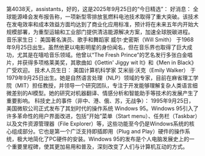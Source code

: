 第4038天，assistants，好的，这是2025年9月25日的“今日精选”：  好消息：  全球能源峰会发布报告称，一项新型零排放氢燃料电池技术取得了重大突破。该技术在发电效率和成本效益方面均达到了商业化应用标准，预计将在未来五年内开始大规模部署，为重型运输和工业部门提供清洁能源解决方案，加速全球脱碳进程。  音乐家生日：  美国著名演员、歌手和舞蹈家 威尔·史密斯（Will Smith） 于1968年9月25日出生。虽然他更以电影明星的身份闻名，但在音乐界也取得了巨大成功，尤其是在嘻哈音乐领域。他曾以“The Fresh Prince”的艺名发行多张白金唱片，并获得多项格莱美奖，其歌曲如《Gettin' Jiggy wit It》和《Men in Black》广受欢迎。  技术人员生日：  美国计算机科学家 艾米丽·沃克（Emily Walker） 于1979年9月25日出生。她是自然语言处理（NLP）领域的专家，目前在麻省理工学院（MIT）担任教授，并领导一个研究团队，专注于开发能够理解复杂人类语言细微差别的AI模型。她的研究对机器翻译、情感分析和智能助手等技术的发展产生了重要影响。  科技史上的事件（非中、港、俄、苏，无战争）：  1995年9月25日，美国微软公司正式发布了其划时代的操作系统 Windows 95。Windows 95引入了许多革命性的用户界面改进，包括“开始”菜单（Start menu）、任务栏（Taskbar）以及文件资源管理器（File Explorer）等，这些功能至今仍是Windows系统的核心组成部分。它也是第一个广泛支持即插即用（Plug and Play）硬件的操作系统，极大地简化了PC硬件的安装。Windows 95的发布是个人电脑发展史上的一个重要里程碑，使其更加易用和普及，深刻改变了人们与计算机互动的方式。